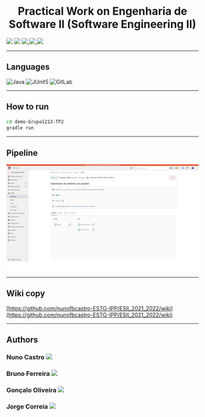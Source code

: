<h1 align="center">Practical Work on Engenharia de Software II (Software Engineering II)</h1>

<p>
  <img src="http://img.shields.io/static/v1?style=for-the-badge&label=School%20year&message=2021/2022&color=sucess"/>
  <img src="http://img.shields.io/static/v1?style=for-the-badge&label=Discipline&message=ESII&color=sucess"/>
  <a href="https://github.com/nunofbcastro-ESTG-IPP/ESII_2021_2022/tree/main/Documentação/Enunciado" target="_blank">
    <img src="https://img.shields.io/badge/-Utterance-grey?style=for-the-badge"/>
  </a>
  <a href="https://github.com/nunofbcastro-ESTG-IPP/ESII_2021_2022/tree/main/Documenta%C3%A7%C3%A3o" target="_blank">
    <img src="https://img.shields.io/badge/-Report-grey?style=for-the-badge"/>
  </a>
  <a href="https://gitlab.estg.ipp.pt/esii.grupo1213/esii-grupo1213-tp2" target="_blank">
    <img src="https://img.shields.io/badge/-Original%20repository-grey?style=for-the-badge"/>
  </a>
</p>

---

<h2>Languages</h2>
<p align="left"> 
  <img src="https://img.shields.io/badge/java-%23ED8B00.svg?style=for-the-badge&amp;logo=java&amp;logoColor=white" alt="Java">
  <img src="https://img.shields.io/static/v1?style=for-the-badge&amp;message=JUnit5&amp;color=25A162&amp;logo=JUnit5&amp;logoColor=FFFFFF&amp;label=" alt="JUnit5">
  <img src="https://img.shields.io/static/v1?style=for-the-badge&amp;message=GitLab&amp;color=FC6D26&amp;logo=GitLab&amp;logoColor=FFFFFF&amp;label=" alt="GitLab">
</p>

---

<h2>How to run</h2>

```bash
cd demo-Grupo1213-TP2
gradle run
```

---

<h2>Pipeline</h2>


<img src="https://github.com/nunofbcastro-ESTG-IPP/ESII_2021_2022/blob/main/images/Pipeline.jpeg"/>

---

<h2>Wiki copy</h2>

[https://github.com/nunofbcastro-ESTG-IPP/ESII_2021_2022/wiki](https://github.com/nunofbcastro-ESTG-IPP/ESII_2021_2022/wiki)

---

<h2>Authors</h2>

<h3>
  Nuno Castro
  <a href="https://github.com/nunofbcastro?tab=followers">
    <img src="https://img.shields.io/github/followers/nunofbcastro.svg?style=for-the-badge&label=Follow" height="20"/>
  </a>
</h3>

<h3>
  Bruno Ferreira
  <a href="https://github.com/brunoferreira0106?tab=followers">
    <img src="https://img.shields.io/github/followers/brunoferreira0106.svg?style=for-the-badge&label=Follow" height="20"/>
  </a>
</h3>

<h3>
  Gonçalo Oliveira
  <a href="https://github.com/oliveira1712?tab=followers">
    <img src="https://img.shields.io/github/followers/oliveira1712.svg?style=for-the-badge&label=Follow" height="20"/>
  </a>
</h3>

<h3>
  Jorge Correia
  <a href="https://github.com/JorgeMFC?tab=followers">
    <img src="https://img.shields.io/github/followers/JorgeMFC.svg?style=for-the-badge&label=Follow" height="20"/>
  </a>
</h3>

